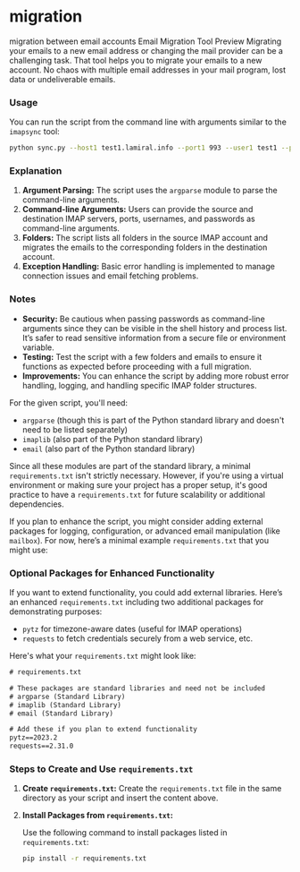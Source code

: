 # migration

migration between email accounts  Email Migration Tool Preview  Migrating your emails to a new email address or changing the mail provider can be a challenging task. That tool helps you to migrate your emails to a new account. No chaos with multiple email addresses in your mail program, lost data or undeliverable emails.


### Usage

You can run the script from the command line with arguments similar to the `imapsync` tool:

```sh
python sync.py --host1 test1.lamiral.info --port1 993 --user1 test1 --password1 "secret1" --host2 test2.lamiral.info --port2 993 --user2 test2 --password2 "secret2"
```

### Explanation

1. **Argument Parsing:** The script uses the `argparse` module to parse the command-line arguments.
2. **Command-line Arguments:** Users can provide the source and destination IMAP servers, ports, usernames, and passwords as command-line arguments.
3. **Folders:** The script lists all folders in the source IMAP account and migrates the emails to the corresponding folders in the destination account.
4. **Exception Handling:** Basic error handling is implemented to manage connection issues and email fetching problems.


### Notes

- **Security:** Be cautious when passing passwords as command-line arguments since they can be visible in the shell history and process list. It’s safer to read sensitive information from a secure file or environment variable.
- **Testing:** Test the script with a few folders and emails to ensure it functions as expected before proceeding with a full migration.
- **Improvements:** You can enhance the script by adding more robust error handling, logging, and handling specific IMAP folder structures.




For the given script, you'll need:

- `argparse` (though this is part of the Python standard library and doesn't need to be listed separately)
- `imaplib` (also part of the Python standard library)
- `email` (also part of the Python standard library)

Since all these modules are part of the standard library, a minimal `requirements.txt` isn't strictly necessary. However, if you're using a virtual environment or making sure your project has a proper setup, it's good practice to have a `requirements.txt` for future scalability or additional dependencies.

If you plan to enhance the script, you might consider adding external packages for logging, configuration, or advanced email manipulation (like `mailbox`). For now, here’s a minimal example `requirements.txt` that you might use:

### Optional Packages for Enhanced Functionality
If you want to extend functionality, you could add external libraries. Here’s an enhanced `requirements.txt` including two additional packages for demonstrating purposes:

- `pytz` for timezone-aware dates (useful for IMAP operations)
- `requests` to fetch credentials securely from a web service, etc.

Here's what your `requirements.txt` might look like:

```txt
# requirements.txt

# These packages are standard libraries and need not be included
# argparse (Standard Library)
# imaplib (Standard Library)
# email (Standard Library)

# Add these if you plan to extend functionality
pytz==2023.2
requests==2.31.0
```

### Steps to Create and Use `requirements.txt`

1. **Create `requirements.txt`:**
   Create the `requirements.txt` file in the same directory as your script and insert the content above.

2. **Install Packages from `requirements.txt`:**

   Use the following command to install packages listed in `requirements.txt`:

   ```sh
   pip install -r requirements.txt
   ```
